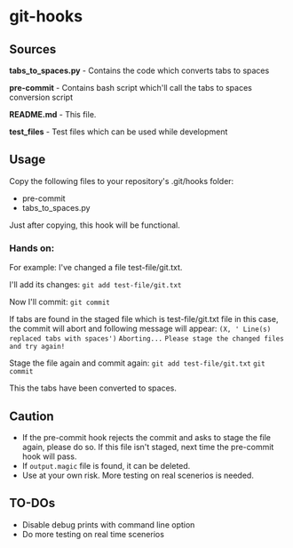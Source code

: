 # git-hooks

## Sources
**tabs_to_spaces.py** - Contains the code which converts tabs to spaces

**pre-commit** - Contains bash script which'll call the tabs to spaces conversion script

**README.md** - This file.

**test_files** - Test files which can be used while development

## Usage
Copy the following files to your repository's .git/hooks folder:
* pre-commit
* tabs_to_spaces.py

Just after copying, this hook will be functional. 

### Hands on:
For example: I've changed a file test-file/git.txt. 

I'll add its changes:
`git add test-file/git.txt`

Now I'll commit:
`git commit`

If tabs are found in the staged file which is test-file/git.txt file in this case, the commit will abort and following message will appear:
`(X, ' Line(s) replaced tabs with spaces')`
`Aborting...`
`Please stage the changed files and try again!`

Stage the file again and commit again:
`git add test-file/git.txt`
`git commit`

This the tabs have been converted to spaces.

## Caution
* If the pre-commit hook rejects the commit and asks to stage the file again, please do so. If this file isn't staged, next time the pre-commit hook will pass.
* If `output.magic` file is found, it can be deleted.
* Use at your own risk. More testing on real scenerios is needed.

## TO-DOs
* Disable debug prints with command line option
* Do more testing on real time scenerios

